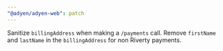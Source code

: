 ```yaml
---
"@adyen/adyen-web": patch
---
```


Sanitize `billingAddress` when making a `/payments` call. Remove `firstName` and `lastName` in the `billingAddress` for non Riverty payments.
